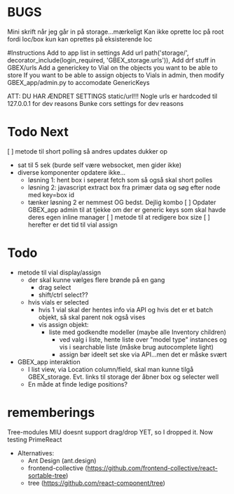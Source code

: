 # BUGS
Mini skrift når jeg går in på storage...mærkeligt
Kan ikke oprette loc på root fordi loc/box kun kan oprettes på eksisterende loc

#Instructions
Add to app list in settings
Add url path('storage/', decorator_include(login_required, 'GBEX_storage.urls')),
Add drf stuff in GBEX/urls
Add a generickey to Vial on the objects you want to be able to store
If you want to be able to assign objects to Vials in admin, then modify GBEX_app/admin.py to accomodate GenericKeys

ATT:
  DU HAR ÆNDRET SETTINGS static/url!!!
  Nogle urls er hardcoded til 127.0.0.1 for dev reasons
  Bunke cors settings for dev reasons

# Todo Next
[ ] metode til short polling så andres updates dukker op
 - sat til 5 sek (burde self være websocket, men gider ikke)
 - diverse komponenter opdatere ikke...
   - løsning 1: hent box i seperat fetch som så også skal short polles
   - løsning 2: javascript extract box fra primær data og søg efter node med key=box id
   - tænker løsning 2 er nemmest OG bedst. Dejlig kombo
[ ] Opdater GBEX_app admin til at tjekke om der er generic keys som skal havde deres egen inline manager
[ ] metode til at redigere box size
[ ] herefter er det tid til vial assign

# Todo
* metode til vial display/assign
  * der skal kunne vælges flere brønde på en gang
    * drag select
    * shift/ctrl select??
  * hvis vials er selected
    * hvis 1 vial skal der hentes info via API og hvis det er et batch objekt, så skal parent nok også vises
    * vis assign objekt:
      * liste med godkendte modeller (maybe alle Inventory children)
        * ved valg i liste, hente liste over "model type" instances og vis i searchable liste (måske brug autocomplete light)
        * assign bør ideelt set ske via API...men det er måske svært
* GBEX_app interaktion
  * I list view, via Location column/field, skal man kunne tilgå GBEX_storage. Evt. links til storage der åbner box og selecter well
  * En måde at finde ledige positions?


# rememberings
Tree-modules
  MIU doesnt support drag/drop YET, so I dropped it.
  Now testing PrimeReact
  * Alternatives:
    * Ant Design (ant.design)
    * frontend-collective (https://github.com/frontend-collective/react-sortable-tree)
    * tree (https://github.com/react-component/tree)
